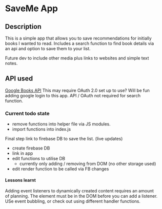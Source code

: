 # SaveMe App

## Description

This is a simple app that allows you to save recommendations for initially books I wanted to read. Includes a search function to find book details via an api and option to save them to your list.

Future dev to include other media plus links to websites and simple text notes.

## API used

[Google Books API](https://developers.google.com/books/docs/v1/using)
This may require OAuth 2.0 set up to use? Will be fun adding google login to this app.
API / OAuth not required for search function.

### Current todo state

- remove functions into helper file via JS modules.
- import functions into index.js

Final step link to firebase DB to save the list. (live updates)

- create firebase DB
- link in app
- edit functions to utilise DB
  - currently only adding / removing from DOM (no other storage used)
- edit render function to be called via FB changes

#### Lessons learnt

Adding event listeners to dynamically created content requires an amount of planning. The element must be in the DOM before you can add a listener. USe event bubbling, or check out using different handler functions.

